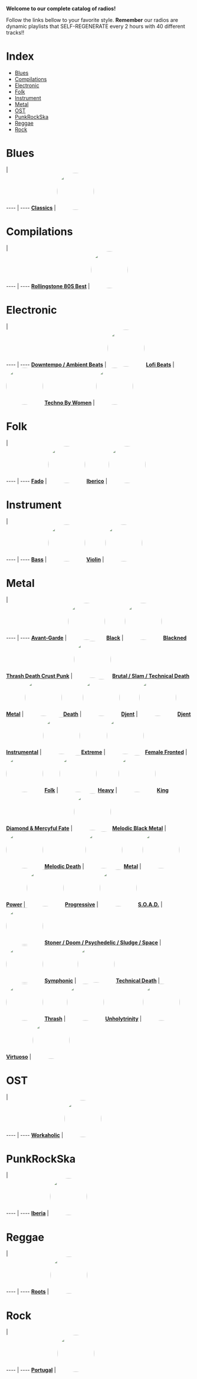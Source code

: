 
<style>
figure {
  border: 0px #cccccc solid;
  padding: 4px;
  margin: auto;
  align: center;
}
</style>
**Welcome to our complete catalog of radios!**

Follow the links bellow to your favorite style. **Remember** our radios
are dynamic playlists that SELF-REGENERATE every 2 hours with 40 different
tracks!!

# Index

* [Blues](#Blues)
* [Compilations](#Compilations)
* [Electronic](#Electronic)
* [Folk](#Folk)
* [Instrument](#Instrument)
* [Metal](#Metal)
* [OST](#OST)
* [PunkRockSka](#PunkRockSka)
* [Reggae](#Reggae)
* [Rock](#Rock)

# Blues

  |  
 ---- | ---- 
[**Classics**](https://radioninjapirata.github.io/radio_bluesclassics.html) | <a href="https://radioninjapirata.github.io/radio_bluesclassics.html" target="_blank"><img src="https://mosaic.scdn.co/640/ab67616d0000b273783e6c784fb59fc1ddcca386ab67616d0000b273868da7377b6e7470b3af4386ab67616d0000b273ca26ce52fd1ac32db22ecaccab67616d0000b273f2e938979b82c88dbff23764" height="100" width="auto" style="border-radius:50%"></a>

# Compilations

  |  
 ---- | ---- 
[**Rollingstone 80S Best**](https://radioninjapirata.github.io/radio_rollingbest80s.html) | <a href="https://radioninjapirata.github.io/radio_rollingbest80s.html" target="_blank"><img src="https://mosaic.scdn.co/640/ab67616d0000b2732549b23da8bec3c24653b619ab67616d0000b273a09b231129ab1cb1a6efc57fab67616d0000b273ac0e287e2b379f0d6a5e5fb1ab67616d0000b273e16ef1864e8ac962afb99814" height="100" width="auto" style="border-radius:50%"></a>

# Electronic

  |  
 ---- | ---- 
[**Downtempo / Ambient Beats**](https://radioninjapirata.github.io/radio_downtempo.html) | <a href="https://radioninjapirata.github.io/radio_downtempo.html" target="_blank"><img src="https://mosaic.scdn.co/640/ab67616d0000b2731b25066b6bba8a693b3d4e12ab67616d0000b27346d56ab07e7518ecb56307ffab67616d0000b27363374d1e9e7e0d1df12ccbc2ab67616d0000b273dfb5f1dac58279f347ff1182" height="100" width="auto" style="border-radius:50%"></a>
[**Lofi Beats**](https://radioninjapirata.github.io/radio_lofi.html) | <a href="https://radioninjapirata.github.io/radio_lofi.html" target="_blank"><img src="https://mosaic.scdn.co/640/ab67616d0000b2736437801d59e722d1927e563dab67616d0000b273957c2250a359dc8aac43af6aab67616d0000b273bdf8e474067c91fd9e1cab2dab67616d0000b273e272c1fbfa23e32f72512ab9" height="100" width="auto" style="border-radius:50%"></a>
[**Techno By Women**](https://radioninjapirata.github.io/radio_technowomen.html) | <a href="https://radioninjapirata.github.io/radio_technowomen.html" target="_blank"><img src="https://mosaic.scdn.co/640/ab67616d0000b27345f52dd5e09a600d01f9caa6ab67616d0000b27365a2ef052cb013b00d7efa18ab67616d0000b27372758fd4a12431c04d7c1e10ab67616d0000b2739e918ea8428573df98e7596e" height="100" width="auto" style="border-radius:50%"></a>

# Folk

  |  
 ---- | ---- 
[**Fado**](https://radioninjapirata.github.io/radio_fado.html) | <a href="https://radioninjapirata.github.io/radio_fado.html" target="_blank"><img src="https://mosaic.scdn.co/640/ab67616d0000b273486fa5f3fbfac93f3416c280ab67616d0000b2736d61f27fcee7e75021b22f1cab67616d0000b273aaafdd316e1d4e8bab897584ab67616d0000b273df601cdc18de885b8470e460" height="100" width="auto" style="border-radius:50%"></a>
[**Iberico**](https://radioninjapirata.github.io/radio_folkiberico.html) | <a href="https://radioninjapirata.github.io/radio_folkiberico.html" target="_blank"><img src="https://mosaic.scdn.co/640/ab67616d0000b2738fdf3361f8c613a002292352ab67616d0000b273ae03268fc196e1c196db608eab67616d0000b273e4794ba2b30c90e1069b6e73ab67616d0000b273f9f4db732d4a2272ac9c86ff" height="100" width="auto" style="border-radius:50%"></a>

# Instrument

  |  
 ---- | ---- 
[**Bass**](https://radioninjapirata.github.io/radio_bassists.html) | <a href="https://radioninjapirata.github.io/radio_bassists.html" target="_blank"><img src="https://mosaic.scdn.co/640/ab67616d0000b273094ffff9302c42759b61d833ab67616d0000b273559b4405dd9b7034834e7ccbab67616d0000b2737fcd2ad505b6fdd418b38852ab67616d0000b2739f6241d756d922d2fce76769" height="100" width="auto" style="border-radius:50%"></a>
[**Violin**](https://radioninjapirata.github.io/radio_violin.html) | <a href="https://radioninjapirata.github.io/radio_violin.html" target="_blank"><img src="https://mosaic.scdn.co/640/ab67616d0000b27382ef84ec567b7951e1b4adf4ab67616d0000b2739df0d84f7735dfde8fefb705ab67616d0000b273e38051840ec58a50d18214a7ab67616d0000b273ee07ce68621c13a96a46cba9" height="100" width="auto" style="border-radius:50%"></a>

# Metal

  |  
 ---- | ---- 
[**Avant-Garde**](https://radioninjapirata.github.io/radio_metalavantgarde.html) | <a href="https://radioninjapirata.github.io/radio_metalavantgarde.html" target="_blank"><img src="https://mosaic.scdn.co/640/ab67616d0000b27305680791bea9c88d80d5fecbab67616d0000b2733287264cef2bf2d8be212f13ab67616d0000b273c10b3e6f303ed0202b51593eab67616d0000b273c5f852f8e33a5eb6d725c605" height="100" width="auto" style="border-radius:50%"></a>
[**Black**](https://radioninjapirata.github.io/radio_blackmetal.html) | <a href="https://radioninjapirata.github.io/radio_blackmetal.html" target="_blank"><img src="https://mosaic.scdn.co/640/ab67616d0000b2730f16d0a752c73e091a7c5593ab67616d0000b27361eb55aede962629117d9bd3ab67616d0000b2737c13b35a99cdad7237847508ab67616d0000b27396b6d561895e1288383a1b1d" height="100" width="auto" style="border-radius:50%"></a>
[**Blackned Thrash Death Crust Punk**](https://radioninjapirata.github.io/radio_blacknedthrash.html) | <a href="https://radioninjapirata.github.io/radio_blacknedthrash.html" target="_blank"><img src="https://mosaic.scdn.co/640/ab67616d0000b27317717f820ac851ab6bcd1e71ab67616d0000b2734f0e6d63f43c57471d38ec2aab67616d0000b2735456d95fd67399ea482fb7c1ab67616d0000b2737807ca0386422b5456b8f2ab" height="100" width="auto" style="border-radius:50%"></a>
[**Brutal / Slam / Technical Death Metal**](https://radioninjapirata.github.io/radio_brutaldeathmetal.html) | <a href="https://radioninjapirata.github.io/radio_brutaldeathmetal.html" target="_blank"><img src="https://mosaic.scdn.co/640/ab67616d0000b27302feb7306e5877c5666bea3dab67616d0000b27312ae6ffad89c22a3c5e82612ab67616d0000b273ad5c5f921683cb2fd182fbebab67616d0000b273eb2496525e4f89c113dfedb5" height="100" width="auto" style="border-radius:50%"></a>
[**Death**](https://radioninjapirata.github.io/radio_deathmetal.html) | <a href="https://radioninjapirata.github.io/radio_deathmetal.html" target="_blank"><img src="https://mosaic.scdn.co/640/ab67616d0000b2732b1410df9c1f8cc87a5e5538ab67616d0000b27350d97381abf7b1bd92434307ab67616d0000b2735a2788986307386202ffbc16ab67616d0000b273816de2e5b4c9ab1e3d0200a3" height="100" width="auto" style="border-radius:50%"></a>
[**Djent**](https://radioninjapirata.github.io/radio_djent.html) | <a href="https://radioninjapirata.github.io/radio_djent.html" target="_blank"><img src="https://mosaic.scdn.co/640/ab67616d0000b27304f3438212d81b72db66d306ab67616d0000b2732829baa7b586e0b250222b17ab67616d0000b2736721cde272967b3987a2de97ab67616d0000b273efd01ae7f4fc21d8acaee583" height="100" width="auto" style="border-radius:50%"></a>
[**Djent Instrumental**](https://radioninjapirata.github.io/radio_instrumentaldjent.html) | <a href="https://radioninjapirata.github.io/radio_instrumentaldjent.html" target="_blank"><img src="https://mosaic.scdn.co/640/ab67616d0000b2731d6ff9fb92380ac3b7fd0f9fab67616d0000b27328e32ee7aa94ac26ba6cf004ab67616d0000b27385c355b0e45b4c92162e94b6ab67616d0000b273a67eb1ee9be7db9ab852e225" height="100" width="auto" style="border-radius:50%"></a>
[**Extreme**](https://radioninjapirata.github.io/radio_extrememetal.html) | <a href="https://radioninjapirata.github.io/radio_extrememetal.html" target="_blank"><img src="https://mosaic.scdn.co/640/ab67616d0000b2730c063d66e98beb8f01160710ab67616d0000b2737fe4b1d2f7e513038c11579dab67616d0000b273951d0cddea03652e63f06a71ab67616d0000b273ba447030a365a4e99e60adea" height="100" width="auto" style="border-radius:50%"></a>
[**Female Fronted**](https://radioninjapirata.github.io/radio_femalefrontedmetal.html) | <a href="https://radioninjapirata.github.io/radio_femalefrontedmetal.html" target="_blank"><img src="https://mosaic.scdn.co/640/ab67616d0000b2733e4aec0683179cfccc1eca06ab67616d0000b27363ed5d1a2f019cc1aa51077dab67616d0000b273cdfc1bdaa2018292ed845e7dab67616d0000b273f9a0a4358a4df299bff2b7d0" height="100" width="auto" style="border-radius:50%"></a>
[**Folk**](https://radioninjapirata.github.io/radio_folkmetal.html) | <a href="https://radioninjapirata.github.io/radio_folkmetal.html" target="_blank"><img src="https://mosaic.scdn.co/640/ab67616d0000b273149b2c7540cd33173f2d76bdab67616d0000b27342c02926b155531f24e050ecab67616d0000b27399d9997692e9264812e160feab67616d0000b273d0a21ddf49e0b4a79397194b" height="100" width="auto" style="border-radius:50%"></a>
[**Heavy**](https://radioninjapirata.github.io/radio_heavymetal.html) | <a href="https://radioninjapirata.github.io/radio_heavymetal.html" target="_blank"><img src="https://mosaic.scdn.co/640/ab67616d0000b2733b04b52a505c04c6ecc7e870ab67616d0000b2738095897d673c49b7124cda5fab67616d0000b273a1e9704ccf1605da2f625b3cab67616d0000b273db87538d44bbb0e64aa15039" height="100" width="auto" style="border-radius:50%"></a>
[**King Diamond & Mercyful Fate**](https://radioninjapirata.github.io/radio_fan_KDMF.html) | <a href="https://radioninjapirata.github.io/radio_fan_KDMF.html" target="_blank"><img src="https://mosaic.scdn.co/640/ab67616d0000b2730ba01de61a75ddec24961d9fab67616d0000b273439ebe45a8ced3a68132351dab67616d0000b2737ac809ba1046fa5acdfd0b06ab67616d0000b273b75fcdfbdd239fcf4b79d038" height="100" width="auto" style="border-radius:50%"></a>
[**Melodic Black Metal**](https://radioninjapirata.github.io/radio_melodicblackmetal.html) | <a href="https://radioninjapirata.github.io/radio_melodicblackmetal.html" target="_blank"><img src="https://mosaic.scdn.co/640/ab67616d0000b2732290433c0f6e7c8455054792ab67616d0000b2732f17a69e34206f3c68f770b6ab67616d0000b2735864f888000057eb3a2dd16dab67616d0000b273e480fccecbcc5e65977a3fb1" height="100" width="auto" style="border-radius:50%"></a>
[**Melodic Death**](https://radioninjapirata.github.io/radio_melodicdeathmetal.html) | <a href="https://radioninjapirata.github.io/radio_melodicdeathmetal.html" target="_blank"><img src="https://mosaic.scdn.co/640/ab67616d0000b2732b9383667ea3f124fa849a8dab67616d0000b27335d2c8a9bee1c2d578086bc9ab67616d0000b273bd6b43cd2ef9f7d093f71663ab67616d0000b273dd8566623a00bacb244e999e" height="100" width="auto" style="border-radius:50%"></a>
[**Metal**](https://radioninjapirata.github.io/radio_metal.html) | <a href="https://radioninjapirata.github.io/radio_metal.html" target="_blank"><img src="https://mosaic.scdn.co/640/ab67616d0000b2736ca1f45b8c823099a7f99e16ab67616d0000b27386a9370a1ae77637f8d4ef95ab67616d0000b273c52ca43054519bdb137ac13eab67616d0000b273ce0b2a657fb0ed725e9a9e0b" height="100" width="auto" style="border-radius:50%"></a>
[**Power**](https://radioninjapirata.github.io/radio_powermetal.html) | <a href="https://radioninjapirata.github.io/radio_powermetal.html" target="_blank"><img src="https://mosaic.scdn.co/640/ab67616d0000b273485c6d37aef458889e10f30dab67616d0000b2735a67d2599a3266f2cf366afeab67616d0000b273f807fd16f22ccbb25c4802ceab67616d0000b273fb23fb11745d9e7a9e777915" height="100" width="auto" style="border-radius:50%"></a>
[**Progressive**](https://radioninjapirata.github.io/radio_progrock.html) | <a href="https://radioninjapirata.github.io/radio_progrock.html" target="_blank"><img src="https://mosaic.scdn.co/640/ab67616d0000b273bafb6b7e2f00587ea6891044ab67616d0000b273bf814355d402c5c995196cadab67616d0000b273eb5949b05d8f9511b300ca2fab67616d0000b273f82741d4fecd74a2b87d43a8" height="100" width="auto" style="border-radius:50%"></a>
[**S.O.A.D.**](https://radioninjapirata.github.io/radio_soad.html) | <a href="https://radioninjapirata.github.io/radio_soad.html" target="_blank"><img src="https://mosaic.scdn.co/640/ab67616d0000b2732ab7c92b92825908d4efcdc3ab67616d0000b273401dd486dc6d75239968ef86ab67616d0000b2737cf4c0d42c5b62c9deebdcd8ab67616d0000b273a867435c4c44dec3733433cd" height="100" width="auto" style="border-radius:50%"></a>
[**Stoner / Doom / Psychedelic / Sludge / Space**](https://radioninjapirata.github.io/radio_stonerrock.html) | <a href="https://radioninjapirata.github.io/radio_stonerrock.html" target="_blank"><img src="https://mosaic.scdn.co/640/ab67616d0000b2739ca6466a516cf28fd44b79aeab67616d0000b273bafaa73e000708b39ca3dbf5ab67616d0000b273c9debd7f26a4ef8d4a72b0cfab67616d0000b273f3b2179d7083e021afd6bf03" height="100" width="auto" style="border-radius:50%"></a>
[**Symphonic**](https://radioninjapirata.github.io/radio_symphonicmetal.html) | <a href="https://radioninjapirata.github.io/radio_symphonicmetal.html" target="_blank"><img src="https://mosaic.scdn.co/640/ab67616d0000b2730873c5297022178390f6162bab67616d0000b273240df1ecdb70c4d659a20745ab67616d0000b2734782ce9431047e6a059c4107ab67616d0000b27383d423b659e2436eddf84e4c" height="100" width="auto" style="border-radius:50%"></a>
[**Technical Death**](https://radioninjapirata.github.io/radio_technicaldeathmetal.html) | <a href="https://radioninjapirata.github.io/radio_technicaldeathmetal.html" target="_blank"><img src="https://mosaic.scdn.co/640/ab67616d0000b27336db1327a6bedbc6c402eb4bab67616d0000b273da152c4ebec76c07bbe12701ab67616d0000b273e017e29bf005de0ed51f5da6ab67616d0000b273f50007f9a88de0f322c37cef" height="100" width="auto" style="border-radius:50%"></a>
[**Thrash**](https://radioninjapirata.github.io/radio_thrashmetal.html) | <a href="https://radioninjapirata.github.io/radio_thrashmetal.html" target="_blank"><img src="https://mosaic.scdn.co/640/ab67616d0000b27303fbd4a8f88e796bdf661d35ab67616d0000b2731f63b069d49730ec0ac6ba53ab67616d0000b2734ba8183d89d8fb221957132fab67616d0000b2738121ea7c4808103837161856" height="100" width="auto" style="border-radius:50%"></a>
[**Unholytrinity**](https://radioninjapirata.github.io/radio_unholytrinity.html) | <a href="https://radioninjapirata.github.io/radio_unholytrinity.html" target="_blank"><img src="https://mosaic.scdn.co/640/ab67616d0000b2730388fe0bf8a0d2f7228cc45eab67616d0000b2731e402f2df2cfe840d300f6f5ab67616d0000b2734f7e152e7581f7c87327c8c5ab67616d0000b273765b0617b572bdd1dbdc7d8e" height="100" width="auto" style="border-radius:50%"></a>
[**Virtuoso**](https://radioninjapirata.github.io/radio_guitarvirtuoso.html) | <a href="https://radioninjapirata.github.io/radio_guitarvirtuoso.html" target="_blank"><img src="https://mosaic.scdn.co/640/ab67616d0000b273074213bfc54f9ec2c6ff0bd4ab67616d0000b2731e5d0a4d95e0afcb1ca82dfbab67616d0000b273c696233b8bbf9d466e0ddaacab67616d0000b273d3d50f8c792ce9b3262e9c64" height="100" width="auto" style="border-radius:50%"></a>

# OST

  |  
 ---- | ---- 
[**Workaholic**](https://radioninjapirata.github.io/radio_ostworkaholic.html) | <a href="https://radioninjapirata.github.io/radio_ostworkaholic.html" target="_blank"><img src="https://mosaic.scdn.co/640/ab67616d0000b2736b20c6049adc59dcca7aa9fdab67616d0000b273c924db67b20b34c8eb76b264ab67616d0000b273ce95cba7ae4c1d23db5fafa3ab67616d0000b273f23747759c1a5b85f117f0ba" height="100" width="auto" style="border-radius:50%"></a>

# PunkRockSka

  |  
 ---- | ---- 
[**Iberia**](https://radioninjapirata.github.io/radio_iberianpunkrock.html) | <a href="https://radioninjapirata.github.io/radio_iberianpunkrock.html" target="_blank"><img src="https://mosaic.scdn.co/640/ab67616d0000b27326d2e2addca3863d5392afccab67616d0000b2739b76217fda89aa6b0dde6b25ab67616d0000b273c10ec3b61b641c08b2dc7555ab67616d0000b273d08640a73d0970e425d99fe4" height="100" width="auto" style="border-radius:50%"></a>

# Reggae

  |  
 ---- | ---- 
[**Roots**](https://radioninjapirata.github.io/radio_reggaeroots.html) | <a href="https://radioninjapirata.github.io/radio_reggaeroots.html" target="_blank"><img src="https://mosaic.scdn.co/640/ab67616d0000b27320fbfefdd2cd46b248ac1741ab67616d0000b2733dde57674f67ca6efa61de5bab67616d0000b273906f9bc208d76e6872aa0ae8ab67616d0000b273f288751883e1a93b3a2da489" height="100" width="auto" style="border-radius:50%"></a>

# Rock

  |  
 ---- | ---- 
[**Portugal**](https://radioninjapirata.github.io/radio_rockportugues.html) | <a href="https://radioninjapirata.github.io/radio_rockportugues.html" target="_blank"><img src="https://mosaic.scdn.co/640/ab67616d0000b27312a5effd78bb9364de567b08ab67616d0000b273413b3d749d0721f81d8d423dab67616d0000b2738a6194132dd248e0c52b085eab67616d0000b2739b5725e150b79292d54b29d1" height="100" width="auto" style="border-radius:50%"></a>
